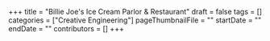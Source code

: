 +++
title = "Billie Joe's Ice Cream Parlor & Restaurant"
draft = false
tags = []
categories = ["Creative Engineering"]
pageThumbnailFile = ""
startDate = ""
endDate = ""
contributors = []
+++
